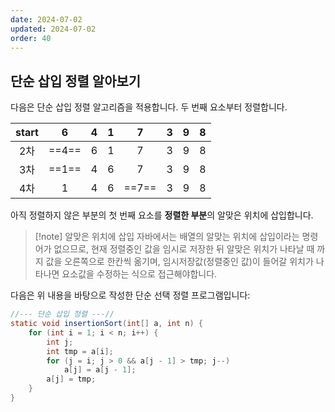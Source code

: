 ```yaml
---
date: 2024-07-02
updated: 2024-07-02
order: 40
---
```

## 단순 삽입 정렬 알아보기

다음은 단순 삽입 정렬 알고리즘을 적용합니다. 두 번째 요소부터 정렬합니다. 

| start |   6   |  4  |  1  |   7   |  3  |  9  |  8  |
| :---: | :---: | :-: | :-: | :---: | :-: | :-: | :-: |
|  2차   | ==4== |  6  |  1  |   7   |  3  |  9  |  8  |
|  3차   | ==1== |  4  |  6  |   7   |  3  |  9  |  8  |
|  4차   |   1   |  4  |  6  | ==7== |  3  |  9  |  8  |

아직 정렬하지 않은 부분의 첫 번째 요소를 **정렬한 부분**의 알맞은 위치에 삽입합니다.

> [!note] 알맞은 위치에 삽입
> 자바에서는 배열의 알맞는 위치에 삽입이라는 명령어가 없으므로, 현재 정렬중인 값을 임시로 저장한 뒤 알맞은 위치가 나타날 때 까지 값을 오른쪽으로 한칸씩 옮기며, 임시저장값(정렬중인 값)이 들어갈 위치가 나타나면 요소값을 수정하는 식으로 접근해야합니다.

다음은 위 내용을 바탕으로 작성한 단순 선택 정렬 프로그램입니다:

```java
//--- 단순 삽입 정렬 ---//
static void insertionSort(int[] a, int n) {
	for (int i = 1; i < n; i++) {
		int j;
		int tmp = a[i];
		for (j = i; j > 0 && a[j - 1] > tmp; j--)
			a[j] = a[j - 1];
		a[j] = tmp;
	}
}
```
